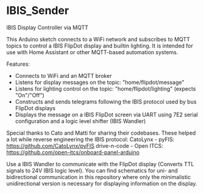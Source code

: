 # IBIS_Sender
IBIS Display Controller via MQTT

This Arduino sketch connects to a WiFi network and subscribes to MQTT topics to control
a IBIS FlipDot display and builtin lighting. It is intended for use with Home Assistant or
other MQTT-based automation systems.

Features:
 - Connects to WiFi and an MQTT broker
 - Listens for display messages on the topic: "home/flipdot/message"
 - Listens for lighting control on the topic: "home/flipdot/lighting" (expects "On"/"Off")
 - Constructs and sends telegrams following the IBIS protocol used by bus FlipDot displays
 - Displays the message on a IBIS FlipDot screen via UART using 7E2 serial configuration and a logic level shifter (IBIS Wandler)

Special thanks to Cato and Matti for sharing their codebases. These helped a lot while reverse engineering the IBIS protocol: 
CatoLynx - pyFIS: https://github.com/CatoLynx/pyFIS
drive-n-code - Open ITCS: https://github.com/open-itcs/onboard-panel-arduino

Use a IBIS Wandler to communicate with the FlipDot display (Converts TTL signals to 24V IBIS logic level).
You can find schematics for uni- and bidirectional communication in this repository where only the minimalistic unidirectional version
is necessary for displaying information on the display.
